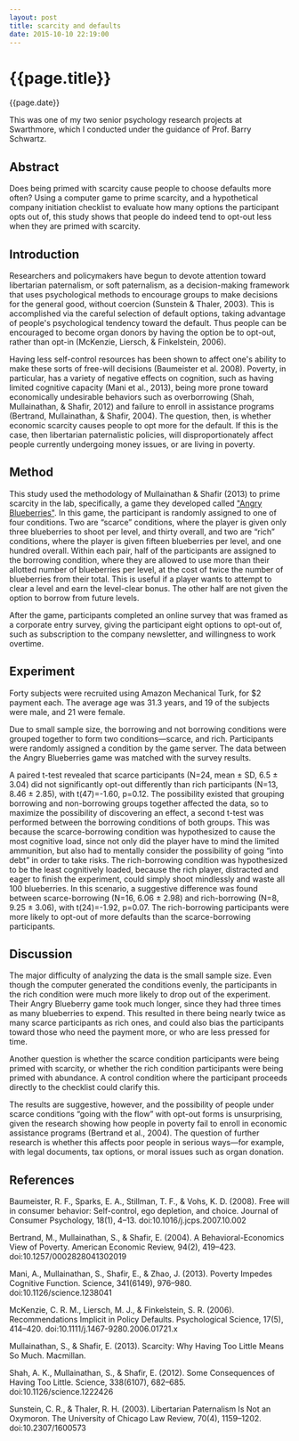 ```yaml
---
layout: post
title: scarcity and defaults
date: 2015-10-10 22:19:00
---
```


{{page.title}}
==============
{{page.date}}

This was one of my two senior psychology research projects at Swarthmore,
which I conducted under the guidance of Prof. Barry Schwartz.

## Abstract

Does being primed with scarcity cause people to choose defaults more
often? Using a computer game to prime scarcity, and a hypothetical company
initiation checklist to evaluate how many options the participant opts
out of, this study shows that people do indeed tend to opt-out less when
they are primed with scarcity.

## Introduction

Researchers and policymakers have begun to devote attention toward
libertarian paternalism, or soft paternalism, as a decision-making
framework that uses psychological methods to encourage groups to make
decisions for the general good, without coercion (Sunstein & Thaler,
2003). This is accomplished via the careful selection of default
options, taking advantage of people's psychological tendency toward
the default. Thus people can be encouraged to become organ donors by
having the option be to opt-out, rather than opt-in (McKenzie, Liersch,
& Finkelstein, 2006).

Having less self-control resources has been shown to affect one's
ability to make these sorts of free-will decisions (Baumeister et
al. 2008). Poverty, in particular, has a variety of negative effects
on cognition, such as having limited cognitive capacity (Mani et al.,
2013), being more prone toward economically undesirable behaviors such as
overborrowing (Shah, Mullainathan, & Shafir, 2012) and failure to enroll
in assistance programs (Bertrand, Mullainathan, & Shafir, 2004). The
question, then, is whether economic scarcity causes people to opt more for
the default. If this is the case, then libertarian paternalistic policies,
will disproportionately affect people currently undergoing money issues,
or are living in poverty.

## Method

This study used the methodology of Mullainathan & Shafir (2013) to prime
scarcity in the lab, specifically, a game they developed called ["Angry
Blueberries"](http://opinionator.blogs.nytimes.com/2014/06/13/no-clocking-out/).
In this game, the participant is randomly assigned to one of four
conditions. Two are “scarce” conditions, where the player is
given only three blueberries to shoot per level, and thirty overall,
and two are “rich” conditions, where the player is given fifteen
blueberries per level, and one hundred overall. Within each pair, half of
the participants are assigned to the borrowing condition, where they are
allowed to use more than their allotted number of blueberries per level,
at the cost of twice the number of blueberries from their total. This
is useful if a player wants to attempt to clear a level and earn the
level-clear bonus. The other half are not given the option to borrow
from future levels.

After the game, participants completed an online survey that was framed as
a corporate entry survey, giving the participant eight options to opt-out
of, such as subscription to the company newsletter, and willingness to
work overtime.

## Experiment

Forty subjects were recruited using Amazon Mechanical Turk, for $2 payment
each. The average age was 31.3 years, and 19 of the subjects were male,
and 21 were female.

Due to small sample size, the borrowing and not borrowing conditions were
grouped together to form two conditions—scarce, and rich. Participants
were randomly assigned a condition by the game server. The data between
the Angry Blueberries game was matched with the survey results.

A paired t-test revealed that scarce participants (N=24, mean ± SD, 6.5
± 3.04) did not significantly opt-out differently than rich participants
(N=13, 8.46 ± 2.85), with t(47)=-1.60, p=0.12. The possibility existed
that grouping borrowing and non-borrowing groups together affected the
data, so to maximize the possibility of discovering an effect, a second
t-test was performed between the borrowing conditions of both groups. This
was because the scarce-borrowing condition was hypothesized to cause
the most cognitive load, since not only did the player have to mind the
limited ammunition, but also had to mentally consider the possibility
of going “into debt” in order to take risks. The rich-borrowing
condition was hypothesized to be the least cognitively loaded, because
the rich player, distracted and eager to finish the experiment, could
simply shoot mindlessly and waste all 100 blueberries. In this scenario,
a suggestive difference was found between scarce-borrowing (N=16,
6.06 ± 2.98) and rich-borrowing (N=8, 9.25 ± 3.06), with t(24)=-1.92,
p=0.07. The rich-borrowing participants were more likely to opt-out of
more defaults than the scarce-borrowing participants.

## Discussion

The major difficulty of analyzing the data is the small sample
size. Even though the computer generated the conditions evenly, the
participants in the rich condition were much more likely to drop out
of the experiment. Their Angry Blueberry game took much longer, since
they had three times as many blueberries to expend. This resulted in
there being nearly twice as many scarce participants as rich ones, and
could also bias the participants toward those who need the payment more,
or who are less pressed for time.

Another question is whether the scarce condition participants were being
primed with scarcity, or whether the rich condition participants were
being primed with abundance. A control condition where the participant
proceeds directly to the checklist could clarify this.

The results are suggestive, however, and the possibility of people
under scarce conditions “going with the flow” with opt-out forms
is unsurprising, given the research showing how people in poverty fail
to enroll in economic assistance programs (Bertrand et al., 2004). The
question of further research is whether this affects poor people in
serious ways—for example, with legal documents, tax options, or moral
issues such as organ donation.

## References
Baumeister, R. F., Sparks, E. A., Stillman, T. F., & Vohs,
K. D. (2008). Free will in consumer behavior: Self-control, ego
depletion, and choice. Journal of Consumer Psychology, 18(1),
4–13. doi:10.1016/j.jcps.2007.10.002

Bertrand, M., Mullainathan, S., & Shafir, E. (2004). A
Behavioral-Economics View of Poverty. American Economic Review, 94(2),
419–423. doi:10.1257/0002828041302019

Mani, A., Mullainathan, S., Shafir, E., & Zhao,
J. (2013). Poverty Impedes Cognitive Function. Science, 341(6149),
976–980. doi:10.1126/science.1238041

McKenzie, C. R. M., Liersch, M. J., & Finkelstein,
S. R. (2006). Recommendations Implicit in Policy Defaults. Psychological
Science, 17(5), 414–420. doi:10.1111/j.1467-9280.2006.01721.x

Mullainathan, S., & Shafir, E. (2013). Scarcity: Why Having Too Little
Means So Much. Macmillan.

Shah, A. K., Mullainathan, S., & Shafir, E. (2012). Some
Consequences of Having Too Little. Science, 338(6107),
682–685. doi:10.1126/science.1222426

Sunstein, C. R., & Thaler, R. H. (2003). Libertarian Paternalism
Is Not an Oxymoron. The University of Chicago Law Review, 70(4),
1159–1202. doi:10.2307/1600573
